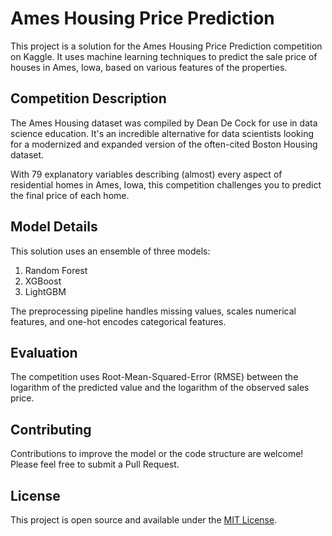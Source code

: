# Ames Housing Price Prediction

This project is a solution for the Ames Housing Price Prediction competition on Kaggle. It uses machine learning techniques to predict the sale price of houses in Ames, Iowa, based on various features of the properties.

## Competition Description

The Ames Housing dataset was compiled by Dean De Cock for use in data science education. It's an incredible alternative for data scientists looking for a modernized and expanded version of the often-cited Boston Housing dataset.

With 79 explanatory variables describing (almost) every aspect of residential homes in Ames, Iowa, this competition challenges you to predict the final price of each home.

## Model Details

This solution uses an ensemble of three models:

1. Random Forest
2. XGBoost
3. LightGBM

The preprocessing pipeline handles missing values, scales numerical features, and one-hot encodes categorical features.

## Evaluation

The competition uses Root-Mean-Squared-Error (RMSE) between the logarithm of the predicted value and the logarithm of the observed sales price.

## Contributing

Contributions to improve the model or the code structure are welcome! Please feel free to submit a Pull Request.

## License

This project is open source and available under the [MIT License](LICENSE).
